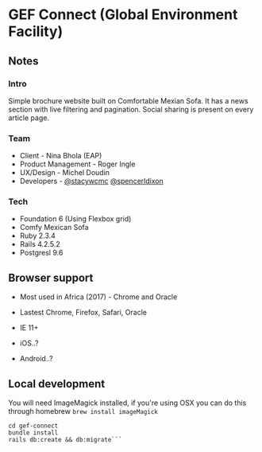 # GEF Connect (Global Environment Facility)

## Notes

### Intro

Simple brochure website built on Comfortable Mexian Sofa. It has a news section with live filtering and pagination. Social sharing is present on every article page.

### Team

- Client - Nina Bhola (EAP)
- Product Management - Roger Ingle
- UX/Design - Michel Doudin
- Developers - [@stacywcmc](http://github.com/stacywcmc) [@spencerldixon](http://github.com/spencerldixon)

### Tech

- Foundation 6 (Using Flexbox grid)
- Comfy Mexican Sofa
- Ruby 2.3.4
- Rails 4.2.5.2
- Postgresl 9.6

## Browser support

- Most used in Africa (2017) - Chrome and Oracle

- Lastest Chrome, Firefox, Safari, Oracle
- IE 11+
- iOS..?
- Android..?

## Local development

You will need ImageMagick installed, if you're using OSX you can do this through homebrew `brew install imageMagick`

```git clone https://github.com/unepwcmc/gef-connect
cd gef-connect
bundle install
rails db:create && db:migrate```
